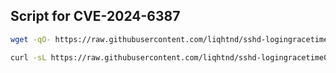 ## Script for CVE-2024-6387

```bash
wget -qO- https://raw.githubusercontent.com/liqhtnd/sshd-logingracetime0/main/update_sshd_config.sh | bash
```
```bash
curl -sL https://raw.githubusercontent.com/liqhtnd/sshd-logingracetime0/main/update_sshd_config.sh | bash
```
